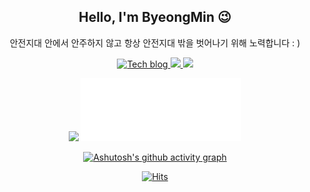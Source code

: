 <div align='center'><h2>Hello, I'm ByeongMin 😉</h2> </div>


<p align="center">
안전지대 안에서 안주하지 않고 항상 안전지대 밖을 벗어나기 위해 노력합니다 : ) 
 <p align="center">
  <a target="_blank" href="https://merrybmc.github.io/TIL/" target="_blank">
    <img src="https://img.shields.io/badge/TIL-181717?style=for-the-badge&logo=github&logoColor=white" alt="Tech blog"/>
  </a>
  <a target="_blank" href="https://open.kakao.com/o/s3NhH2zf">
    <img src="https://img.shields.io/badge/kakao-FFCD00?style=for-the-badge&logo=kakaotalk&logoColor=black" />
  </a>
    <img src="https://img.shields.io/badge/chobm1027@naver.com-03C75A?style=for-the-badge&logo=naver&logoColor=white" />
</p>
</p>

<!-- --- -->


<div align="center" justify='center'>
 
<img src="https://github-readme-stats.vercel.app/api?username=merrybmc&show_icons=true&theme=material-palenight&hide_border=true&bg_color=20232a&icon_color=E3E3E3A8&text_color=fff&title_color=918FE0&count_private=true" width=48% />
<img src="https://raw.githubusercontent.com/merrybmc/github-stats/output/generated/languages.svg" width=51% />

<!--
---
-->

[![Ashutosh's github activity graph](https://github-readme-activity-graph.vercel.app/graph?username=merrybmc&theme=react-dark)](https://github.com/merrybmc/github-readme-activity-graph)

</div>

<!-- [![Solved.ac Profile](http://mazassumnida.wtf/api/v2/generate_badge?boj=merrybmc)](https://solved.ac/merrybmc) -->

<!-- [![Top Langs](https://github-readme-stats.vercel.app/api/top-langs/?username=merrybmc&hide=html,css&langs_count=10&layout=compact&theme=react)](https://github.com/merrybmc/merrybmc) | <img src="https://github-readme-stats.vercel.app/api?username=merrybmc&theme=react&show_icons=true" width="400" height="165" /> | [![Solved.ac Profile](http://mazassumnida.wtf/api/v2/generate_badge?boj=merrybmc)](https://solved.ac/merrybmc)
 :-------------------------:|:-------------------------:|:-------------------------:  -->



<!-- [![trophy](https://github-profile-trophy.vercel.app/?username=merrybmc&row=1&column=7&margin-w=6)](https://github.com/ryo-ma/github-profile-trophy) -->



<!-- <a href="https://opgc.me/#/users/merrybmc" target="_blank"><img src="https://api.opgc.me/githubs/users/merrybmc/tag/?theme=basic" /></a> --> 
<!-- [![Solved.ac Profile](http://mazassumnida.wtf/api/v2/generate_badge?boj=merrybmc)](https://solved.ac/merrybmc) --!>
 <!-- [![Top Langs](https://github-readme-stats.vercel.app/api/top-langs/?username=merrybmc&langs_count=8)](https://github.com/merrybmc/github-readme-stats) -->
</div>

<div align='center'>
 
[![Hits](https://hits.seeyoufarm.com/api/count/incr/badge.svg?url=https%3A%2F%2Fgithub.com%2Fmerrybmc&count_bg=%23918FE0&title_bg=%23545454&icon=github.svg&icon_color=%23E7E7E7&title=Views&edge_flat=false)](https://hits.seeyoufarm.com)

</div>

 <!--
[![Top Langs](https://github-readme-stats.vercel.app/api/top-langs/?username=merrybmc&hide=html,css&langs_count=10&layout=compact&theme=react)](https://github.com/merrybmc/merrybmc) | <img src="https://github-readme-stats.vercel.app/api?username=merrybmc&theme=react&show_icons=true" width="400" height="165" />
 :-------------------------:|:-------------------------: -->
